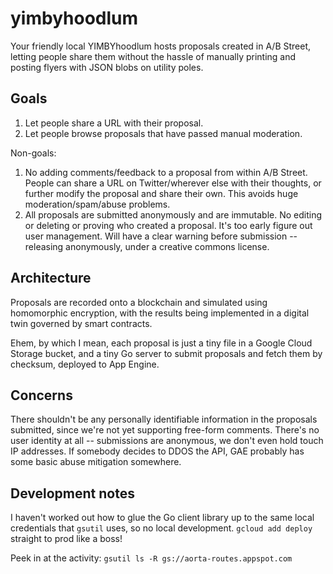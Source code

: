 # yimbyhoodlum

Your friendly local YIMBYhoodlum hosts proposals created in A/B Street, letting
people share them without the hassle of manually printing and posting flyers
with JSON blobs on utility poles.

## Goals

1) Let people share a URL with their proposal.
2) Let people browse proposals that have passed manual moderation.

Non-goals:

1) No adding comments/feedback to a proposal from within A/B Street. People can
   share a URL on Twitter/wherever else with their thoughts, or further modify the
   proposal and share their own. This avoids huge moderation/spam/abuse problems.
2) All proposals are submitted anonymously and are immutable. No editing or
   deleting or proving who created a proposal. It's too early figure out user
   management. Will have a clear warning before submission -- releasing
   anonymously, under a creative commons license.

## Architecture

Proposals are recorded onto a blockchain and simulated using homomorphic
encryption, with the results being implemented in a digital twin governed by
smart contracts.

Ehem, by which I mean, each proposal is just a tiny file in a Google Cloud
Storage bucket, and a tiny Go server to submit proposals and fetch them by
checksum, deployed to App Engine.

## Concerns

There shouldn't be any personally identifiable information in the proposals
submitted, since we're not yet supporting free-form comments. There's no user
identity at all -- submissions are anonymous, we don't even hold touch IP
addresses. If somebody decides to DDOS the API, GAE probably has some basic
abuse mitigation somewhere.

## Development notes

I haven't worked out how to glue the Go client library up to the same local
credentials that `gsutil` uses, so no local development. `gcloud add deploy`
straight to prod like a boss!

Peek in at the activity: `gsutil ls -R gs://aorta-routes.appspot.com`
